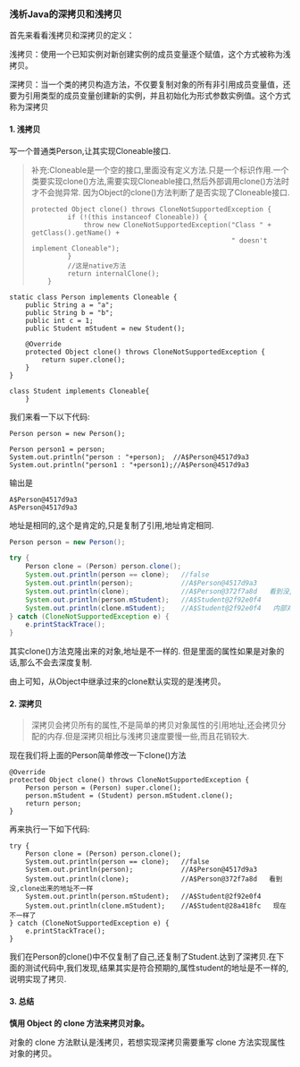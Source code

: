 ### 浅析Java的深拷贝和浅拷贝

首先来看看浅拷贝和深拷贝的定义：

浅拷贝：使用一个已知实例对新创建实例的成员变量逐个赋值，这个方式被称为浅拷贝。

深拷贝：当一个类的拷贝构造方法，不仅要复制对象的所有非引用成员变量值，还要为引用类型的成员变量创建新的实例，并且初始化为形式参数实例值。这个方式称为深拷贝

#### 1. 浅拷贝

写一个普通类Person,让其实现Cloneable接口.

> 补充:Cloneable是一个空的接口,里面没有定义方法.只是一个标识作用.一个类要实现clone()方法,需要实现Cloneable接口,然后外部调用clone()方法时才不会抛异常.  因为Object的clone()方法判断了是否实现了Cloneable接口.
> 
>    ```
>   protected Object clone() throws CloneNotSupportedException {
>             if (!(this instanceof Cloneable)) {
>                 throw new CloneNotSupportedException("Class " + getClass().getName() +
>                                                      " doesn't implement Cloneable");
>             }
>             //这是native方法
>             return internalClone();
>        }
>    ```

```
static class Person implements Cloneable {
    public String a = "a";
    public String b = "b";
    public int c = 1;
    public Student mStudent = new Student();

    @Override
    protected Object clone() throws CloneNotSupportedException {
        return super.clone();
    }
}

class Student implements Cloneable{
    }
```

我们来看一下以下代码:
```
Person person = new Person();

Person person1 = person;
System.out.println("person : "+person);  //A$Person@4517d9a3
System.out.println("person1 : "+person1);//A$Person@4517d9a3
```
输出是
```
A$Person@4517d9a3
A$Person@4517d9a3
```
地址是相同的,这个是肯定的,只是复制了引用,地址肯定相同.

```java
Person person = new Person();

try {
    Person clone = (Person) person.clone();
    System.out.println(person == clone);   //false
    System.out.println(person);            //A$Person@4517d9a3
    System.out.println(clone);             //A$Person@372f7a8d   看到没,clone出来的地址不一样
    System.out.println(person.mStudent);   //A$Student@2f92e0f4
    System.out.println(clone.mStudent);    //A$Student@2f92e0f4   内部对象,clone之后其实是一样的
} catch (CloneNotSupportedException e) {
    e.printStackTrace();
}
```

其实clone()方法克隆出来的对象,地址是不一样的. 但是里面的属性如果是对象的话,那么不会去深度复制.

由上可知，从Object中继承过来的clone默认实现的是浅拷贝。


#### 2. 深拷贝

> 深拷贝会拷贝所有的属性,不是简单的拷贝对象属性的引用地址,还会拷贝分配的内存.但是深拷贝相比与浅拷贝速度要慢一些,而且花销较大.

现在我们将上面的Person简单修改一下clone()方法
```
@Override
protected Object clone() throws CloneNotSupportedException {
    Person person = (Person) super.clone();
    person.mStudent = (Student) person.mStudent.clone();
    return person;
}
```

再来执行一下如下代码:
```
try {
    Person clone = (Person) person.clone();
    System.out.println(person == clone);   //false
    System.out.println(person);            //A$Person@4517d9a3
    System.out.println(clone);             //A$Person@372f7a8d   看到没,clone出来的地址不一样
    System.out.println(person.mStudent);   //A$Student@2f92e0f4
    System.out.println(clone.mStudent);    //A$Student@28a418fc   现在不一样了
} catch (CloneNotSupportedException e) {
    e.printStackTrace();
}
```

我们在Person的clone()中不仅复制了自己,还复制了Student.达到了深拷贝.在下面的测试代码中,我们发现,结果其实是符合预期的,属性student的地址是不一样的,说明实现了拷贝.


#### 3. 总结

**慎用 Object 的 clone 方法来拷贝对象。** 

对象的 clone 方法默认是浅拷贝，若想实现深拷贝需要重写 clone 方法实现属性对象的拷贝。